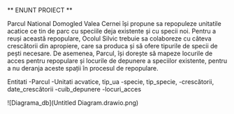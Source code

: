 ** ENUNT PROIECT **

Parcul National Domogled Valea Cernei își propune sa repopuleze unitatile acatice ce tin de parc cu speciile deja existente și cu specii noi. Pentru a reuși această repopulare, Ocolul Silvic trebuie sa colaboreze cu câteva crescătorii din apropiere, care sa produca și să ofere tipurile de specii de pești necesare. De asemenea, Parcul, își dorește să mapeze locurile de acces pentru repopulare și locurile  de depunere a speciilor existente, pentru a nu deranja aceste spații în procesul de repopulare.


Entitati
-Parcul
-Unitati acvatice, tip_ua
-specie, tip_specie, 
-crescătorii, date_crescătorii
-cuib_depunere
-locuri_acces


![Diagrama_db](Untitled Diagram.drawio.png)
